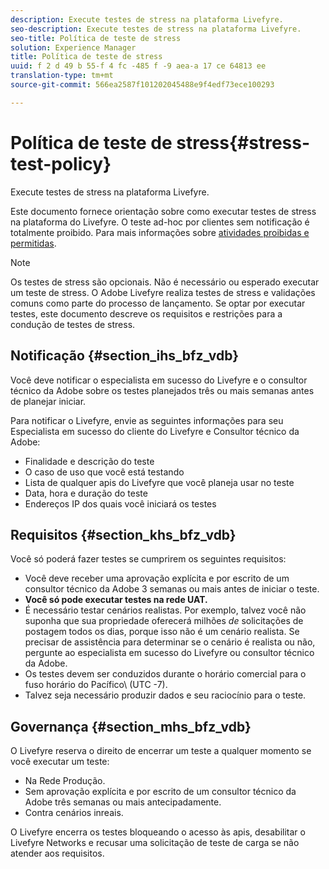 ```yaml
---
description: Execute testes de stress na plataforma Livefyre.
seo-description: Execute testes de stress na plataforma Livefyre.
seo-title: Política de teste de stress
solution: Experience Manager
title: Política de teste de stress
uuid: f 2 d 49 b 55-f 4 fc -485 f -9 aea-a 17 ce 64813 ee
translation-type: tm+mt
source-git-commit: 566ea2587f101202045488e9f4edf73ece100293

---
```



# Política de teste de stress{#stress-test-policy}

Execute testes de stress na plataforma Livefyre.

Este documento fornece orientação sobre como executar testes de stress na plataforma do Livefyre. O teste ad-hoc por clientes sem notificação é totalmente proibido. Para mais informações sobre [atividades proibidas e permitidas](#c_stress_test_policy/section_mhs_bfz_vdb).

>[!NOTE]
>
>Os testes de stress são opcionais. Não é necessário ou esperado executar um teste de stress. O Adobe Livefyre realiza testes de stress e validações comuns como parte do processo de lançamento. Se optar por executar testes, este documento descreve os requisitos e restrições para a condução de testes de stress.

## Notificação {#section_ihs_bfz_vdb}

Você deve notificar o especialista em sucesso do Livefyre e o consultor técnico da Adobe sobre os testes planejados três ou mais semanas antes de planejar iniciar.

Para notificar o Livefyre, envie as seguintes informações para seu Especialista em sucesso do cliente do Livefyre e Consultor técnico da Adobe:

* Finalidade e descrição do teste
* O caso de uso que você está testando
* Lista de qualquer apis do Livefyre que você planeja usar no teste
* Data, hora e duração do teste
* Endereços IP dos quais você iniciará os testes

## Requisitos {#section_khs_bfz_vdb}

Você só poderá fazer testes se cumprirem os seguintes requisitos:

* Você deve receber uma aprovação explícita e por escrito de um consultor técnico da Adobe 3 semanas ou mais antes de iniciar o teste.
* **Você só pode executar testes na rede UAT.**
* É necessário testar cenários realistas. Por exemplo, talvez você não suponha que sua propriedade oferecerá milhões *de* solicitações de postagem todos os dias, porque isso não é um cenário realista. Se precisar de assistência para determinar se o cenário é realista ou não, pergunte ao especialista em sucesso do Livefyre ou consultor técnico da Adobe.
* Os testes devem ser conduzidos durante o horário comercial para o fuso horário do Pacífico\ (UTC -7\).
* Talvez seja necessário produzir dados e seu raciocínio para o teste.

## Governança {#section_mhs_bfz_vdb}

O Livefyre reserva o direito de encerrar um teste a qualquer momento se você executar um teste:

* Na Rede Produção.
* Sem aprovação explícita e por escrito de um consultor técnico da Adobe três semanas ou mais antecipadamente.
* Contra cenários inreais.

O Livefyre encerra os testes bloqueando o acesso às apis, desabilitar o Livefyre Networks e recusar uma solicitação de teste de carga se não atender aos requisitos.
